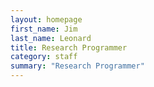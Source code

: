 ```yaml
---
layout: homepage
first_name: Jim
last_name: Leonard
title: Research Programmer
category: staff
summary: "Research Programmer"
---
```


